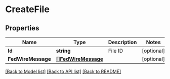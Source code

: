 # CreateFile

## Properties
Name | Type | Description | Notes
------------ | ------------- | ------------- | -------------
**Id** | **string** | File ID | [optional] 
**FedWireMessage** | [**[]FedWireMessage**](FEDWireMessage.md) |  | [optional] 

[[Back to Model list]](../README.md#documentation-for-models) [[Back to API list]](../README.md#documentation-for-api-endpoints) [[Back to README]](../README.md)


